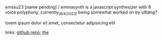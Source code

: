 <section>

emssu23 [name pending] / emmasynth is a javascript synthesizer with 8 voice polyphony, currently<sub>[8/4/2023]</sub> being somewhat worked on by ultlang?

lorem ipsum dolor sit amet, consectetur adipisicing elit

links: [github repo](https://github.com/ultlang/synth); [the](https://ultlang.github.io/synth/syn.html)

</section>